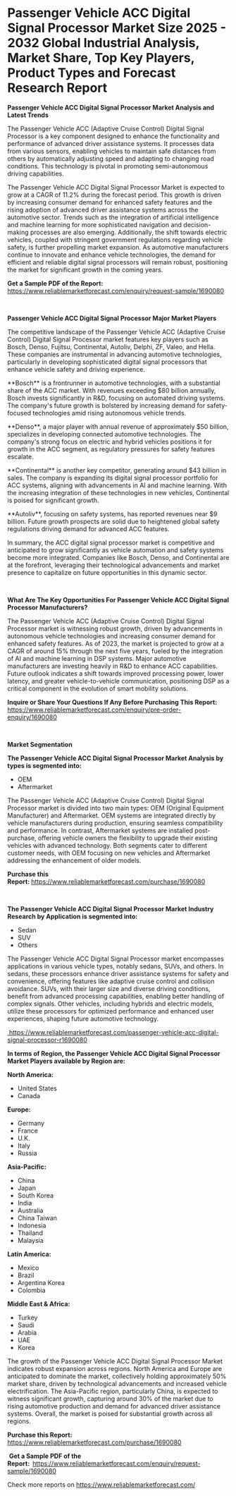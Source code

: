 <p><h1>Passenger Vehicle ACC Digital Signal Processor Market Size 2025 - 2032 Global Industrial Analysis, Market Share, Top Key Players, Product Types and Forecast Research Report</h1></p><p><strong>Passenger Vehicle ACC Digital Signal Processor Market Analysis and Latest Trends</strong></p>
<p><p>The Passenger Vehicle ACC (Adaptive Cruise Control) Digital Signal Processor is a key component designed to enhance the functionality and performance of advanced driver assistance systems. It processes data from various sensors, enabling vehicles to maintain safe distances from others by automatically adjusting speed and adapting to changing road conditions. This technology is pivotal in promoting semi-autonomous driving capabilities.</p><p>The Passenger Vehicle ACC Digital Signal Processor Market is expected to grow at a CAGR of 11.2% during the forecast period. This growth is driven by increasing consumer demand for enhanced safety features and the rising adoption of advanced driver assistance systems across the automotive sector. Trends such as the integration of artificial intelligence and machine learning for more sophisticated navigation and decision-making processes are also emerging. Additionally, the shift towards electric vehicles, coupled with stringent government regulations regarding vehicle safety, is further propelling market expansion. As automotive manufacturers continue to innovate and enhance vehicle technologies, the demand for efficient and reliable digital signal processors will remain robust, positioning the market for significant growth in the coming years.</p></p>
<p><strong>Get a Sample PDF of the Report:&nbsp;</strong> <a href="https://www.reliablemarketforecast.com/enquiry/request-sample/1690080?utm_campaign=3103&utm_medium=2&utm_source=Github&utm_content=ia&utm_term=26032025&utm_id=passenger-vehicle-acc-digital-signal-processor">https://www.reliablemarketforecast.com/enquiry/request-sample/1690080</a></p>
<p>&nbsp;</p>
<p><strong>Passenger Vehicle ACC Digital Signal Processor Major Market Players</strong></p>
<p><p>The competitive landscape of the Passenger Vehicle ACC (Adaptive Cruise Control) Digital Signal Processor market features key players such as Bosch, Denso, Fujitsu, Continental, Autoliv, Delphi, ZF, Valeo, and Hella. These companies are instrumental in advancing automotive technologies, particularly in developing sophisticated digital signal processors that enhance vehicle safety and driving experience.</p><p>**Bosch** is a frontrunner in automotive technologies, with a substantial share of the ACC market. With revenues exceeding $80 billion annually, Bosch invests significantly in R&D, focusing on automated driving systems. The company's future growth is bolstered by increasing demand for safety-focused technologies amid rising autonomous vehicle trends.</p><p>**Denso**, a major player with annual revenue of approximately $50 billion, specializes in developing connected automotive technologies. The company's strong focus on electric and hybrid vehicles positions it for growth in the ACC segment, as regulatory pressures for safety features escalate.</p><p>**Continental** is another key competitor, generating around $43 billion in sales. The company is expanding its digital signal processor portfolio for ACC systems, aligning with advancements in AI and machine learning. With the increasing integration of these technologies in new vehicles, Continental is poised for significant growth.</p><p>**Autoliv**, focusing on safety systems, has reported revenues near $9 billion. Future growth prospects are solid due to heightened global safety regulations driving demand for advanced ACC features.</p><p>In summary, the ACC digital signal processor market is competitive and anticipated to grow significantly as vehicle automation and safety systems become more integrated. Companies like Bosch, Denso, and Continental are at the forefront, leveraging their technological advancements and market presence to capitalize on future opportunities in this dynamic sector.</p></p>
<p>&nbsp;</p>
<p><strong>What Are The Key Opportunities For Passenger Vehicle ACC Digital Signal Processor Manufacturers?</strong></p>
<p><p>The Passenger Vehicle ACC (Adaptive Cruise Control) Digital Signal Processor market is witnessing robust growth, driven by advancements in autonomous vehicle technologies and increasing consumer demand for enhanced safety features. As of 2023, the market is projected to grow at a CAGR of around 15% through the next five years, fueled by the integration of AI and machine learning in DSP systems. Major automotive manufacturers are investing heavily in R&D to enhance ACC capabilities. Future outlook indicates a shift towards improved processing power, lower latency, and greater vehicle-to-vehicle communication, positioning DSP as a critical component in the evolution of smart mobility solutions.</p></p>
<p><strong>Inquire or Share Your Questions If Any Before Purchasing This Report:</strong> <a href="https://www.reliablemarketforecast.com/enquiry/pre-order-enquiry/1690080?utm_campaign=3103&utm_medium=2&utm_source=Github&utm_content=ia&utm_term=26032025&utm_id=passenger-vehicle-acc-digital-signal-processor">https://www.reliablemarketforecast.com/enquiry/pre-order-enquiry/1690080</a></p>
<p>&nbsp;</p>
<p><strong>Market Segmentation</strong></p>
<p><strong>The Passenger Vehicle ACC Digital Signal Processor Market Analysis by types is segmented into:</strong></p>
<p><ul><li>OEM</li><li>Aftermarket</li></ul></p>
<p><p>The Passenger Vehicle ACC (Adaptive Cruise Control) Digital Signal Processor market is divided into two main types: OEM (Original Equipment Manufacturer) and Aftermarket. OEM systems are integrated directly by vehicle manufacturers during production, ensuring seamless compatibility and performance. In contrast, Aftermarket systems are installed post-purchase, offering vehicle owners the flexibility to upgrade their existing vehicles with advanced technology. Both segments cater to different customer needs, with OEM focusing on new vehicles and Aftermarket addressing the enhancement of older models.</p></p>
<p><strong>Purchase this Report:&nbsp;</strong><a href="https://www.reliablemarketforecast.com/purchase/1690080?utm_campaign=3103&utm_medium=2&utm_source=Github&utm_content=ia&utm_term=26032025&utm_id=passenger-vehicle-acc-digital-signal-processor">https://www.reliablemarketforecast.com/purchase/1690080</a></p>
<p>&nbsp;</p>
<p><strong>The Passenger Vehicle ACC Digital Signal Processor Market Industry Research by Application is segmented into:</strong></p>
<p><ul><li>Sedan</li><li>SUV</li><li>Others</li></ul></p>
<p><p>The Passenger Vehicle ACC Digital Signal Processor market encompasses applications in various vehicle types, notably sedans, SUVs, and others. In sedans, these processors enhance driver assistance systems for safety and convenience, offering features like adaptive cruise control and collision avoidance. SUVs, with their larger size and diverse driving conditions, benefit from advanced processing capabilities, enabling better handling of complex signals. Other vehicles, including hybrids and electric models, utilize these processors for optimized performance and enhanced user experiences, shaping future automotive technology.</p></p>
<p><a href="https://www.reliablemarketforecast.com/passenger-vehicle-acc-digital-signal-processor-r1690080?utm_campaign=3103&utm_medium=2&utm_source=Github&utm_content=ia&utm_term=26032025&utm_id=passenger-vehicle-acc-digital-signal-processor">&nbsp;https://www.reliablemarketforecast.com/passenger-vehicle-acc-digital-signal-processor-r1690080</a></p>
<p><strong>In terms of Region, the Passenger Vehicle ACC Digital Signal Processor Market Players available by Region are:</strong></p>
<p>
    <p> <strong> North America: </strong>
        <ul>
            <li>United States</li>
            <li>Canada</li>
        </ul>
        </p> 
    <p> <strong> Europe: </strong>
        <ul>
            <li>Germany</li>
            <li>France</li>
            <li>U.K.</li>
            <li>Italy</li>
            <li>Russia</li>
        </ul>
        </p> 
    <p> <strong> Asia-Pacific: </strong>
        <ul>
            <li>China</li>
            <li>Japan</li>
            <li>South Korea</li>
            <li>India</li>
            <li>Australia</li>
            <li>China Taiwan</li>
            <li>Indonesia</li>
            <li>Thailand</li>
            <li>Malaysia</li>
        </ul>
        </p> 
    <p> <strong> Latin America: </strong>
        <ul>
            <li>Mexico</li>
            <li>Brazil</li>
            <li>Argentina Korea</li>
            <li>Colombia</li>
        </ul>
        </p> 
    <p> <strong> Middle East & Africa: </strong>
        <ul>
            <li>Turkey</li>
            <li>Saudi</li>
            <li>Arabia</li>
            <li>UAE</li>
            <li>Korea</li>
        </ul>
    </p>
    </p>
<p><p>The growth of the Passenger Vehicle ACC Digital Signal Processor Market indicates robust expansion across regions. North America and Europe are anticipated to dominate the market, collectively holding approximately 50% market share, driven by technological advancements and increased vehicle electrification. The Asia-Pacific region, particularly China, is expected to witness significant growth, capturing around 30% of the market due to rising automotive production and demand for advanced driver assistance systems. Overall, the market is poised for substantial growth across all regions.</p></p>
<p><strong>Purchase this Report: </strong><a href="https://www.reliablemarketforecast.com/purchase/1690080?utm_campaign=3103&utm_medium=2&utm_source=Github&utm_content=ia&utm_term=26032025&utm_id=passenger-vehicle-acc-digital-signal-processor">https://www.reliablemarketforecast.com/purchase/1690080</a></p>
<p>&nbsp;<strong>Get a Sample PDF of the Report:&nbsp;&nbsp;</strong><a href="https://www.reliablemarketforecast.com/enquiry/request-sample/1690080?utm_campaign=3103&utm_medium=2&utm_source=Github&utm_content=ia&utm_term=26032025&utm_id=passenger-vehicle-acc-digital-signal-processor">https://www.reliablemarketforecast.com/enquiry/request-sample/1690080</a></p>
<p><strong></strong></p>
<p>Check more reports on <a href="https://www.reliablemarketforecast.com/?utm_campaign=3103&utm_medium=2&utm_source=Github&utm_content=ia&utm_term=26032025&utm_id=passenger-vehicle-acc-digital-signal-processor">https://www.reliablemarketforecast.com/</a></p>
